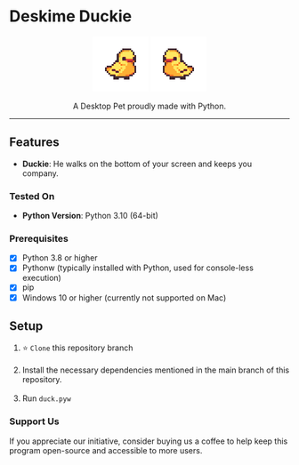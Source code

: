 # Deskime Duckie
<div style="text-align: center;"> 

![Screenshot](./duck-right.gif)
![Screenshot](./duck-left.gif)

A Desktop Pet proudly made with Python.
</div>

------------

## Features

-  **Duckie**: He walks on the bottom of your screen and keeps you company.
  

### Tested On

- **Python Version**: Python 3.10 (64-bit)

### Prerequisites

- [x] Python 3.8 or higher
- [x] Pythonw (typically installed with Python, used for console-less execution)
- [x] pip
- [x] Windows 10 or higher (currently not supported on Mac)

## Setup

1. ⭐ `Clone` this repository branch
	  <br><br>
2.  Install the necessary dependencies mentioned in the main branch of this repository.
  <br><br>
3. Run `duck.pyw`

### Support Us
If you appreciate our initiative, consider buying us a coffee to help keep this program open-source and accessible to more users.
<br><br>
